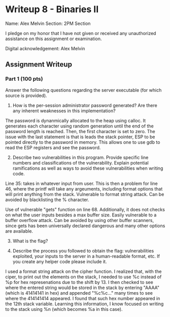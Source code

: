 # Writeup 8 - Binaries II

Name: Alex Melvin
Section: 2PM Section

I pledge on my honor that I have not given or received any unauthorized assistance on this assignment or examination.

Digital acknowledgement: Alex Melvin

## Assignment Writeup

### Part 1 (100 pts)
Answer the following questions regarding the server executable (for which source is provided).

1. How is the per-session administrator password generated? Are there any inherent weaknesses in this implementation?

The password is dynanmically allocated to the heap using calloc. It generates each character using random generation until the end of the password length is reached. Then, the first character is set to zero. The issue with the last statement is that is leads the stack pointer, ESP to be pointed directly to the password in memory. This allows one to use gdb to read the ESP registers and see the password.

2. Describe two vulnerabilities in this program. Provide specific line numbers and classifications of the vulnerability. Explain potential ramifications as well as ways to avoid these vulnerabilities when writing code.

Line 35: takes in whatever input from user. This is then a problem for line 46, where the printf will take any argeuments, including format options that will print anything from the stack. Vulnerable to format string attack. Can be avoided by blacklisting the % character.

Use of vulnerable "gets" function on line 68. Additionally, it does not checks on what the user inputs besides a max buffer size. Easily vulnerable to a buffer overflow attack. Can be avoided by using other buffer scanners, since gets has been universally declared dangerous and many other options are available.

3. What is the flag?

4. Describe the process you followed to obtain the flag: vulnerabilities exploited, your inputs to the server in a human-readable format, etc. If you create any helper code please include it.

I used a format string attack on the cipher function. I realized that, with the ciper, to print out the elements on the stack, I needed to use %c instead of %p for hex represenations due to the shift by 13. I then checked to see where the entered string would be stored in the stack by entering "AAAA" (which is 41414141 in hex) and appended "%c%c..."  many times to see where the 414141414 appeared. I found that such hex number appeared in the 12th stack variable. Learning this information, I know focused on writing to the stack using %n (which becomes %a in this case).
